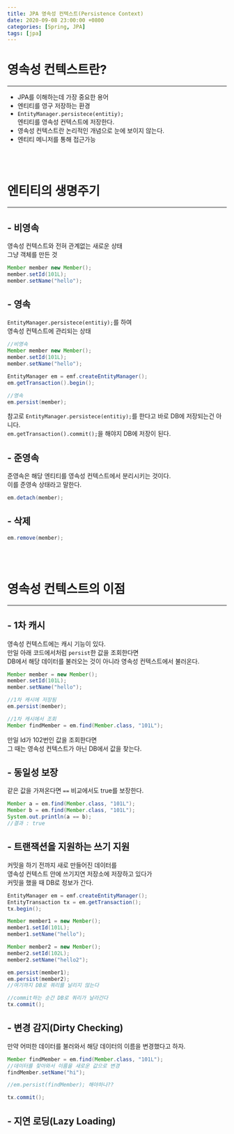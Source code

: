 ```yaml
---
title: JPA 영속성 컨텍스트(Persistence Context)
date: 2020-09-08 23:00:00 +0800
categories: [Spring, JPA]
tags: [jpa]
---
```


# 영속성 컨텍스트란?
---
- JPA를 이해하는데 가장 중요한 용어
- 엔티티를 영구 저장하는 환경
- `EntityManager.persistece(entitiy);`  
엔티티를 영속성 컨텍스트에 저장한다.
- 영속성 컨텍스트란 논리적인 개념으로 눈에 보이지 않는다.
- 엔티티 메니저를 통해 접근가능

<br><br>

# 엔티티의 생명주기
---
## - 비영속  
영속성 컨텍스트와 전혀 관계없는 새로운 상태  
그냥 객체를 만든 것  
```java
Member member new Member();
member.setId(101L);
member.setName("hello");
```

## - 영속
`EntityManager.persistece(entitiy);`를 하여  
영속성 컨텍스트에 관리되는 상태  
```java
//비영속
Member member new Member();
member.setId(101L);
member.setName("hello");

EntityManager em = emf.createEntityManager();
em.getTransaction().begin();

//영속
em.persist(member);
```

참고로 `EntityManager.persistece(entitiy);`를 한다고 바로 DB에 저장되는건 아니다.  
`em.getTransaction().commit();`을 해야지 DB에 저장이 된다.

## - 준영속
준영속은 해당 엔티티를 영속성 컨텍스트에서 분리시키는 것이다.  
이를 준영속 상태라고 말한다.  
```java
em.detach(member);
```

## - 삭제

```java
em.remove(member);
```

<br><br>

# 영속성 컨텍스트의 이점
---
## - 1차 캐시
영속성 컨텍스트에는 캐시 기능이 있다.  
만일 아래 코드에서처럼 `persist`한 값을 조회한다면  
DB에서 해당 데이터를 불러오는 것이 아니라 영속성 컨텍스트에서 불러온다.  
```java
Member member = new Member();
member.setId(101L);
member.setName("hello");

//1차 캐시에 저장됨
em.persist(member);

//1차 캐시에서 조회
Member findMember = em.find(Member.class, "101L");
```  
만일 Id가 102번인 값을 조회한다면  
그 때는 영속성 컨텍스트가 아닌 DB에서 값을 찾는다.  

## - 동일성 보장
같은 값을 가져온다면 `==` 비교에서도 true를 보장한다.  
```java
Member a = em.find(Member.class, "101L");
Member b = em.find(Member.class, "101L");
System.out.println(a == b);
//결과 : true
```

## - 트랜잭션을 지원하는 쓰기 지원
커밋을 하기 전까지 새로 만들어진 데이터를  
영속성 컨텍스트 안에 쓰기지연 저장소에 저장하고 있다가  
커밋을 했을 때 DB로 정보가 간다.  
```java
EntityManager em = emf.createEntityManager();
EntityTransaction tx = em.getTransaction();
tx.begin();

Member member1 = new Member();
member1.setId(101L);
member1.setName("hello");

Member member2 = new Member();
member2.setId(102L);
member2.setName("hello2");

em.persist(member1);
em.persist(member2);
//여기까지 DB로 쿼리를 날리지 않는다

//commit하는 순간 DB로 쿼리가 날라간다
tx.commit();
```

## - 변경 감지(Dirty Checking)
만약 어떠한 데이터를 불러와서 해당 데이터의 이름을 변경했다고 하자.  

```java
Member findMember = em.find(Member.class, "101L");
//데이터를 찾아와서 이름을 새로운 값으로 변경
findMember.setName("hi");

//em.persist(findMember); 해야하나??

tx.commit();
```

## - 지연 로딩(Lazy Loading)

<br><br>